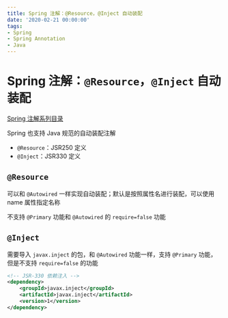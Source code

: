 ```yaml
---
title: Spring 注解：@Resource，@Inject 自动装配
date: '2020-02-21 00:00:00'
tags:
- Spring
- Spring Annotation
- Java
---
```


# Spring 注解：`@Resource`，`@Inject` 自动装配

[Spring 注解系列目录](spring-anno-table.md)

Spring 也支持 Java 规范的自动装配注解

- `@Resource`：JSR250 定义
- `@Inject`：JSR330 定义

## `@Resource`

可以和 `@Autowired` 一样实现自动装配；默认是按照属性名进行装配，可以使用 name 属性指定名称

不支持 `@Primary` 功能和 `@Autowired` 的 `require=false` 功能

## `@Inject`

需要导入 `javax.inject` 的包，和 `@Autowired` 功能一样，支持 `@Primary` 功能，但是不支持 `require=false` 的功能

```xml
<!-- JSR-330 依赖注入 -->
<dependency>
	<groupId>javax.inject</groupId>
	<artifactId>javax.inject</artifactId>
	<version>1</version>
</dependency>
```

